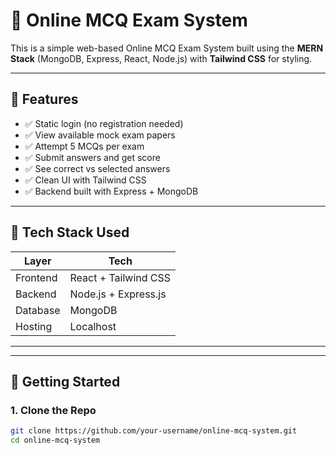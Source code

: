 # 📝 Online MCQ Exam System

This is a simple web-based Online MCQ Exam System built using the **MERN Stack** (MongoDB, Express, React, Node.js) with **Tailwind CSS** for styling.

---

## 🎯 Features

- ✅ Static login (no registration needed)
- ✅ View available mock exam papers
- ✅ Attempt 5 MCQs per exam
- ✅ Submit answers and get score
- ✅ See correct vs selected answers
- ✅ Clean UI with Tailwind CSS
- ✅ Backend built with Express + MongoDB

---

## 🔧 Tech Stack Used

| Layer     | Tech               |
|-----------|--------------------|
| Frontend  | React + Tailwind CSS |
| Backend   | Node.js + Express.js |
| Database  | MongoDB |
| Hosting   | Localhost |

---


---

## 🚀 Getting Started

### 1. Clone the Repo

```bash
git clone https://github.com/your-username/online-mcq-system.git
cd online-mcq-system


